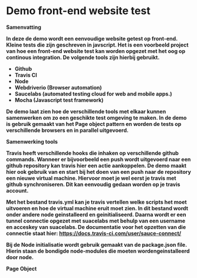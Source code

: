 # Demo front-end website test

<b>Samenvatting<b/>

In deze de demo wordt een eenvoudige website getest op front-end. Kleine tests die zijn geschreven
in javscript. Het is een voorbeeld project van hoe een front-end website test kan worden opgezet 
met het oog op continous integration. De volgende tools zijn hierbij gebruikt.

- Github
- Travis CI 
- Node
- Webdriverio (Browser automation)
- Saucelabs (automated testing cloud for web and mobile apps.)
- Mocha (Javascript test framework)

De demo laat zien hoe de verschillende tools met elkaar kunnen samenwerken om zo een geschikte test omgeving te maken. 
In de demo is gebruik gemaakt van het Page object pattern en worden de tests op verschillende browsers en in parallel 
uitgevoerd.

<b>Samenwerking tools<b/>

Travis heeft verschillende hooks die inhaken op verschillende github commands. Wanneer er bijvoorbeeld een push wordt 
uitgevoerd naar een github repository kan travis hier een actie aankoppelen. De demo maakt hier ook gebruik van en start
bij het doen van een push naar de repository een nieuwe virtual machine. Hiervoor moet je wel eerst je travis met github synchroniseren.
Dit kan eenvoudig gedaan worden op je travis account. 

Met het bestand travis.yml kan je travis vertellen welke scripts het moet uitvoeren en hoe de virtual machine eruit moet zien.
In dit bestand wordt onder andere node geinstalleerd en geinitialiseerd. Daarna wordt er een tunnel connectie opgezet met suacelabs 
met behulp van een username en acceskey van suacelabs. De documentatie voor het opzetten van die connectie staat hier: https://docs.travis-ci.com/user/sauce-connect/

Bij de Node initialisatie wordt gebruik gemaakt van de package.json file. Hierin staan de bondigde node-modules die moeten wordengeinstalleerd door node.


<b>Page Object<b/>





